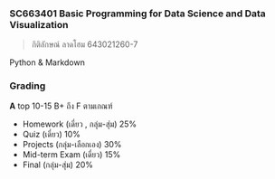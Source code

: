 ### SC663401 Basic Programming for Data Science and Data Visualization
>กิติลักษณ์ ลาดโฮม 643021260-7

Python & Markdown

### Grading
**A** top 10-15 B+ ถึง F ตามเกณฑ์ 
- Homework (เดี่ยว , กลุ่ม-สุ่ม) 25%
- Quiz (เดี่ยว) 10%
- Projects (กลุ่ม-เลือกเอง) 30%
- Mid-term Exam (เดี่ยว) 15%
- Final (กลุ่ม-สุ่ม) 20%

